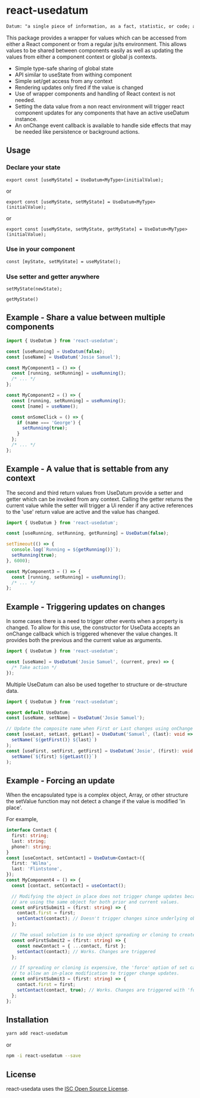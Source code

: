 # react-usedatum

```txt
Datum: "a single piece of information, as a fact, statistic, or code; an item of data".
```

This package provides a wrapper for values which can be accessed from either a
React component or from a regular js/ts environment. This allows values to be shared between
components easily as well as updating the values from either a component context or global js contexts.

- Simple type-safe sharing of global state
- API similar to useState from withing component
- Simple set/get access from any context
- Rendering updates only fired if the value is changed
- Use of wrapper components and handling of React context is not needed.
- Setting the data value from a non react environment will trigger react component
  updates for any components that have an active useDatum instance.
- An onChange event callback is available to handle side
  effects that may be needed like persistence or background actions.

## Usage

### Declare your state

`export const [useMyState] = UseDatum<MyType>(initialValue);`

or

`export const [useMyState, setMyState] = UseDatum<MyType>(initialValue);`

or

`export const [useMyState, setMyState, getMyState] = UseDatum<MyType>(initialValue);`

### Use in your component

`const [myState, setMyState] = useMyState();`

### Use setter and getter anywhere

`setMyState(newState);`

`getMyState()`

## Example - Share a value between multiple components

```ts
import { UseDatum } from 'react-usedatum';

const [useRunning] = UseDatum(false);
const [useName] = UseDatum('Josie Samuel');

const MyComponent1 = () => {
  const [running, setRunning] = useRunning();
  /* ... */
};

const MyComponent2 = () => {
  const [running, setRunning] = useRunning();
  const [name] = useName();

  const onSomeClick = () => {
    if (name === 'George') {
      setRunning(true);
    }
  };
  /* ... */
};
```

## Example - A value that is settable from any context

The second and third return values from UseDatum provide a setter and getter which can be invoked
from any context. Calling the getter returns the current value while the setter will trigger a
Ui render if any active references to the 'use' return value are active and the value has changed.

```ts
import { UseDatum } from 'react-usedatum';

const [useRunning, setRunning, getRunning] = UseDatum(false);

setTimeout(() => {
  console.log(`Running = ${getRunning()}`);
  setRunning(true);
}, 6000);

const MyComponent3 = () => {
  const [running, setRunning] = useRunning();
  /* ... */
};
```

## Example - Triggering updates on changes

In some cases there is a need to trigger other events when a property is changed. To allow for
this use, the constructor for UseData accepts an onChange callback which is triggered whenever
the value changes. It provides both the previous and the current value as arguments.

```ts
import { UseDatum } from 'react-usedatum';

const [useName] = UseDatum('Josie Samuel', (current, prev) => {
  /* Take action */
});
```

Multiple UseDatum can also be used together to structure or de-structure data.

```ts
import { UseDatum } from 'react-usedatum';

export default UseDatum;
const [useName, setName] = UseDatum('Josie Samuel');

// Update the composite name when First or Last changes using onChange
const [useLast, setLast, getLast] = UseDatum('Samuel', (last): void =>
  setName(`${getFirst()} ${last}`)
);
const [useFirst, setFirst, getFirst] = UseDatum('Josie', (first): void =>
  setName(`${first} ${getLast()}`)
);
```

## Example - Forcing an update

When the encapsulated type is a complex object, Array, or other structure the setValue function
may not detect a change if the value is modified 'in place'.

For example,

```ts
interface Contact {
  first: string;
  last: string;
  phone?: string;
}
const [useContact, setContact] = UseDatum<Contact>({
  first: 'Wilma',
  last: 'Flintstone',
});
const MyComponent4 = () => {
  const [contact, setContact] = useContact();

  // Modifying the object in place does not trigger change updates because and change checks
  // are using the same object for both prior and current values.
  const onFirstSubmit1 = (first: string) => {
    contact.first = first;
    setContact(contact); // Doesn't trigger changes since underlying object changed in place
  };

  // The usual solution is to use object spreading or cloning to create a new object
  const onFirstSubmit2 = (first: string) => {
    const newContact = { ...contact, first };
    setContact(contact); // Works. Changes are triggered
  };

  // If spreading or cloning is expensive, the 'force' option of set can be used
  // to allow an in-place modification to trigger change updates.
  const onFirstSubmit3 = (first: string) => {
    contact.first = first;
    setContact(contact, true); // Works. Changes are triggered with 'force'==true
  };
};
```

## Installation

```bash
yarn add react-usedatum
```

or

```bash
npm -i react-usedatum --save
```

## License

react-usedata uses the [ISC Open Source License](https://opensource.org/licenses/ISC).
